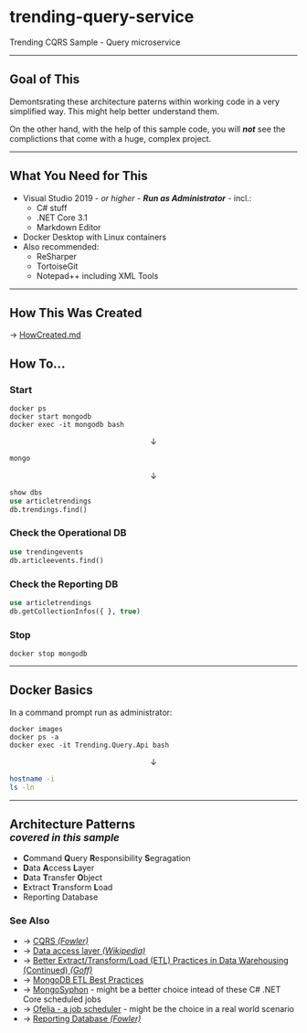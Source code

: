 # trending-query-service
Trending CQRS Sample - Query microservice

---
## Goal of This
Demontsrating these architecture paterns within working code in a very simplified way.
This might help better understand them.

On the other hand, with the help of this sample code, you will ***not*** see the complictions that come with a huge, complex project.

---
## What You Need for This
 + Visual Studio 2019 - *or higher* - ***Run as Administrator*** - incl.:
    + C# stuff
    + .NET Core 3.1
    + Markdown Editor
 + Docker Desktop with Linux containers
 + Also recommended:
    + ReSharper
    + TortoiseGit
    + Notepad++ including XML Tools

---
## How This Was Created
&rarr; [HowCreated.md](HowCreated.md)

## How To...
### Start
```Batchfile
docker ps
docker start mongodb
docker exec -it mongodb bash
```
<center> &darr; </center>

```Bash
mongo
```
<center> &darr; </center>

```SQL
show dbs
use articletrendings
db.trendings.find()
```

### Check the Operational DB
```SQL
use trendingevents
db.articleevents.find()
```

### Check the Reporting DB
```SQL
use articletrendings
db.getCollectionInfos({ }, true)
```

### Stop
```Batchfile
docker stop mongodb
```

---
## Docker Basics
In a command prompt run as administrator:
```Batchfile
docker images
docker ps -a
docker exec -it Trending.Query.Api bash
```
<center> &darr; </center>

```Bash
hostname -i
ls -ln
```

---
## Architecture Patterns <br /> <small> *covered in this sample* </small>
 + **C**ommand **Q**uery **R**esponsibility **S**egragation
 + **D**ata **A**ccess **L**ayer
 + **D**ata **T**ransfer **O**bject
 + **E**xtract **T**ransform **L**oad 
 + Reporting Database

### See Also
 + &rarr; [CQRS *(Fowler)*](https://martinfowler.com/bliki/CQRS.html)
 + &rarr; [Data access layer *(Wikipedia)*](https://en.wikipedia.org/wiki/Data_access_layer)
 + &rarr; [Better Extract/Transform/Load (ETL) Practices in Data Warehousing (Continued) *(Goff)*](https://www.codemag.com/Article/1803051/Better-Extract-Transform-Load-ETL-Practices-in-Data-Warehousing-Continued)
 + &rarr; [MongoDB ETL Best Practices](https://www.mongodb.com/partners/partner-program/technology/certification/etl-best-practices)
 + &rarr; [MongoSyphon](https://github.com/johnlpage/MongoSyphon) - might be a better choice intead of these C# .NET Core scheduled jobs
 + &rarr; [Ofelia - a job scheduler](https://github.com/mcuadros/ofelia) - might be the choice in a real world scenario
 + &rarr; [Reporting Database *(Fowler)*](https://martinfowler.com/bliki/ReportingDatabase.html)
